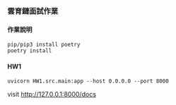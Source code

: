 ### 雲育鏈面試作業

#### 作業說明

```
pip/pip3 install poetry
poetry install
```

#### HW1
```
uvicorn HW1.src.main:app --host 0.0.0.0 --port 8000
```
visit http://127.0.0.1:8000/docs